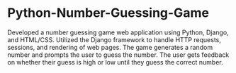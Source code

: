 # Python-Number-Guessing-Game
Developed a number guessing game web application using Python, Django, and HTML/CSS.
Utilized the Django framework to handle HTTP requests, sessions, and rendering of web pages.
The game generates a random number and prompts the user to guess the number. 
The user gets feedback on whether their guess is high or low until they guess the correct number.
